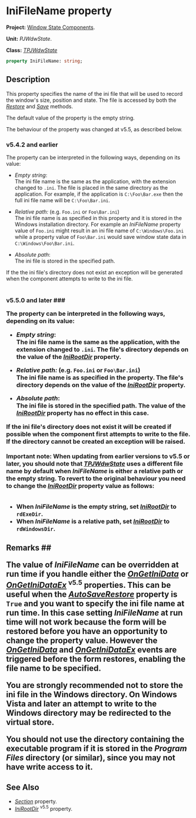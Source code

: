# IniFileName property #

**Project:** [Window State Components](WindowStateComponents.md).

**Unit:** _PJWdwState_.

**Class:** _[TPJWdwState](TPJWdwState.md)_

```pascal
property IniFileName: string;
```

## Description ##

This property specifies the name of the ini file that will be used to record the window's size, position and state. The file is accessed by both the _[Restore](TPJWdwStateRestore.md)_ and _[Save](TPJWdwStateSave.md)_ methods.

The default value of the property is the empty string.

The behaviour of the property was changed at v5.5, as described below.

### v5.4.2 and earlier ###

The property can be interpreted in the following ways, depending on its value:

  * _Empty string_: <br>The ini file name is the same as the application, with the extension changed to <code>.ini</code>. The file is placed in the same directory as the application. For example, if the application is <code>C:\Foo\Bar.exe</code> then the full ini file name will be <code>C:\Foo\Bar.ini</code>.</li></ul>

<ul><li><i>Relative path:</i> (e.g. <code>Foo.ini</code> or <code>Foo\Bar.ini</code>)<br>The ini file name is as specified in this property and it is stored in the Windows installation directory. For example an <i>IniFileName</i> property value of <code>Foo.ini</code> might result in an ini file name of <code>C:\Windows\Foo.ini</code> while a property value of <code>Foo\Bar.ini</code> would save window state data in <code>C:\Windows\Foo\Bar.ini</code>.</li></ul>

  * _Absolute path_:<br>The ini file is stored in the specified path.</li></ul>

If the the ini file's directory does not exist an exception will be generated when the component attempts to write to the ini file.<br>
<br>
<h3>v5.5.0 and later ###

The property can be interpreted in the following ways, depending on its value:

  * _Empty string_:<br>The ini file name is the same as the application, with the extension changed to <code>.ini</code>. The file's directory depends on the value of the <i><a href='TPJWdwStateIniRootDir.md'>IniRootDir</a></i> property.</li></ul>

<ul><li><i>Relative path:</i> (e.g. <code>Foo.ini</code> or <code>Foo\Bar.ini</code>)<br>The ini file name is as specified in the property. The file's directory depends on the value of the <i><a href='TPJWdwStateIniRootDir.md'>IniRootDir</a></i> property.</li></ul>

  * _Absolute path_:<br>The ini file is stored in the specified path. The value of the <i><a href='TPJWdwStateIniRootDir.md'>IniRootDir</a></i> property has no effect in this case.</li></ul>

If the ini file's directory does not exist it will be created if possible when the component first attempts to write to the file. If the directory cannot be created an exception will be raised.<br>
<br>
<b>Important note:</b> When updating from earlier versions to v5.5 or later, you should note that <i><a href='TPJWdwState.md'>TPJWdwState</a></i> uses a different file name by default when <i>IniFileName</i> is either a relative path or the empty string. To revert to the original behaviour you need to change the <i><a href='TPJWdwStateIniRootDir.md'>IniRootDir</a></i> property value as follows:<br>
<br>
<ul><li>When <i>IniFileName</i> is the empty string, set <i><a href='TPJWdwStateIniRootDir.md'>IniRootDir</a></i> to <code>rdExeDir</code>.<br>
</li><li>When <i>IniFileName</i> is a relative path, set <i><a href='TPJWdwStateIniRootDir.md'>IniRootDir</a></i> to <code>rdWindowsDir</code>.</li></ul>

<h2>Remarks ##

The value of _IniFileName_ can be overridden at run time if you handle either the _[OnGetIniData](TPJWdwStateOnGetIniData.md)_ or _[OnGetIniDataEx](TPJWdwStateOnGetIniDataEx.md)_ <sup>v5.5</sup> properties. This can be useful when the _[AutoSaveRestore](TPJCustomWdwStateAutoSaveRestore.md)_ property is `True` and you want to specify the ini file name at run time. In this case setting _IniFileName_ at run time will not work because the form will be restored before you have an opportunity to change the property value. However the _[OnGetIniData](TPJWdwStateOnGetIniData.md)_ and _[OnGetIniDataEx](TPJWdwStateOnGetIniDataEx.md)_ events are triggered before the form restores, enabling the file name to be specified.

You are strongly recommended **not** to store the ini file in the Windows directory. On Windows Vista and later an attempt to write to the Windows directory may be redirected to the virtual store.

You should not use the directory containing the executable program if it is stored in the _Program Files_ directory (or similar), since you may not have write access to it.

## See Also ##

  * _[Section](TPJWdwStateSection.md)_ property.
  * _[IniRootDir](TPJWdwStateIniRootDir.md)_ <sup>v5.5</sup> property.